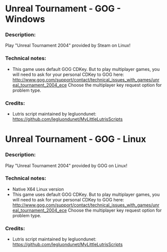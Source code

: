 # Unreal Tournament - GOG - Windows
### Description:
Play "Unreal Tournament 2004" provided by Steam on Linux!
### Technical notes:
- This game uses default GOG CDKey. But to play multiplayer games, you will need to ask for your personal CDKey to GOG here:
http://www.gog.com/support/contact/technical_issues_with_games/unreal_tournament_2004_ece
Choose the multiplayer key request option for problem type.
### Credits:
- Lutris script maintained by legluondunet: https://github.com/legluondunet/MyLittleLutrisScripts

# Unreal Tournament - GOG - Linux
### Description:
Play "Unreal Tournament 2004" provided by GOG on Linux!
### Technical notes:
- Native X64 Linux version
- This game uses default GOG CDKey. But to play multiplayer games, you will need to ask for your personal CDKey to GOG here:
http://www.gog.com/support/contact/technical_issues_with_games/unreal_tournament_2004_ece
Choose the multiplayer key request option for problem type.
### Credits:
- Lutris script maintained by legluondunet: https://github.com/legluondunet/MyLittleLutrisScripts
